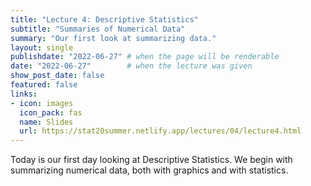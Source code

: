 ```yaml
---
title: "Lecture 4: Descriptive Statistics"
subtitle: "Summaries of Numerical Data"
summary: "Our first look at summarizing data."
layout: single
publishdate: "2022-06-27" # when the page will be renderable
date: "2022-06-27"        # when the lecture was given
show_post_date: false
featured: false
links:
- icon: images
  icon_pack: fas
  name: Slides
  url: https://stat20summer.netlify.app/lectures/04/lecture4.html
---
```


Today is our first day looking at Descriptive Statistics. We begin with summarizing numerical data, both with graphics and with statistics. 
